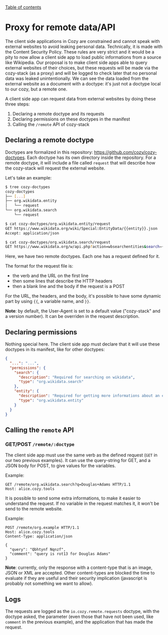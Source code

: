 [Table of contents](README.md#table-of-contents)

# Proxy for remote data/API

The client side applications in Cozy are constrained and cannot speak with
external websites to avoid leaking personal data. Technically, it is made with
the Content Security Policy. These rules are very strict and it would be a
pity to now allow a client side app to load public informations from a source
like Wikipedia. Our proposal is to make client side apps able to query
external websites of their choices, but these requests will be made via the
cozy-stack (as a proxy) and will be logged to check later that no personal
data was leaked unintentionally. We can see the data loaded from the external
website as a document with a doctype: it's just not a doctype local to our
cozy, but a remote one.

A client side app can request data from external websites by doing these three
steps:

1. Declaring a remote doctype and its requests
2. Declaring permissions on these doctypes in the manifest
3. Calling the `/remote` API of cozy-stack


## Declaring a remote doctype

Doctypes are formalized in this repository:
https://github.com/cozy/cozy-doctypes. Each doctype has its own directory
inside the repository. For a remote doctype, it will include a file called
`request` that will describe how the cozy-stack will request the external
website.

Let's take an example:

```sh
$ tree cozy-doctypes
cozy-doctypes
├── [...]
├── org.wikidata.entity
│   └── request
└── org.wikidata.search
    └── request

$ cat cozy-doctypes/org.wikidata.entity/request
GET https://www.wikidata.org/wiki/Special:EntityData/{{entity}}.json
Accept: application/json

$ cat cozy-doctypes/org.wikidata.search/request
GET https://www.wikidata.org/w/api.php?action=wbsearchentities&search={{q}}&language=en&format=json
```

Here, we have two remote doctypes. Each one has a request defined for it.

The format for the request file is:

- the verb and the URL on the first line
- then some lines that describe the HTTP headers
- then a blank line and the body if the request is a POST

For the URL, the headers, and the body, it's possible to have some dynamic
part by using `{{`, a variable name, and `}}`.

**Note**: by default, the User-Agent is set to a default value ("cozy-stack" and
a version number). It can be overriden in the request description.


## Declaring permissions

Nothing special here. The client side app must declare that it will use these
doctypes in its manifest, like for other doctypes:

```json
{
  "...": "...",
  "permissions": {
    "search": {
      "description": "Required for searching on wikidata",
      "type": "org.wikidata.search"
    },
    "entity": {
      "description": "Required for getting more informations about an entity on wikidata",
      "type": "org.wikidata.entity"
    }
  }
}
```


## Calling the `remote` API

### GET/POST `/remote/:doctype`

The client side app must use the same verb as the defined request (`GET` in
our two previous examples). It can use the query-string for GET, and a JSON
body for POST, to give values for the variables.

Example:

```
GET /remote/org.wikidata.search?q=Douglas+Adams HTTP/1.1
Host: alice.cozy.tools
```

It is possible to send some extra informations, to make it easier to
understand the request. If no variable in the request matches it, it won't be
send to the remote website.

Example:

```
POST /remote/org.example HTTP/1.1
Host: alice.cozy.tools
Content-Type: application/json

{
  "query": "Qbhtynf Nqnzf",
  "comment": "query is rot13 for Douglas Adams"
}
```

**Note**: currently, only the response with a content-type that is an image,
JSON or XML are accepted. Other content-types are blocked the time to evaluate
if they are useful and their security implication (javascript is probably not
something we want to allow).


## Logs

The requests are logged as the `io.cozy.remote.requests` doctype, with the
doctype asked, the parameter (even those that have not been used, like
`comment` in the previous example), and the application that has made the
request.
